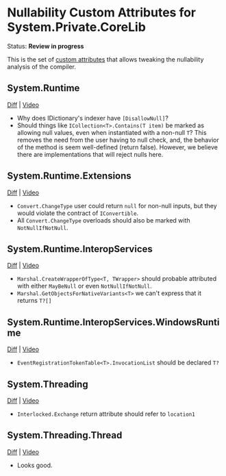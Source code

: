 # Nullability Custom Attributes for System.Private.CoreLib

Status: **Review in progress**

This is the set of [custom attributes] that allows tweaking the nullability
analysis of the compiler.

[custom attributes]: https://github.com/dotnet/corefx/issues/37826

## System.Runtime

[Diff](System.Runtime.md) |
[Video](https://youtu.be/t1MQePMqRmQ?list=PL1rZQsJPBU2S49OQPjupSJF-qeIEz9_ju&t=1756)

* Why does IDictionary's indexer have `[DisallowNull]`?
* Should things like `ICollection<T>.Contains(T item)` be marked as allowing
  null values, even when instantiated with a non-null `T`? This removes the need
  from the user having to null check, and, the behavior of the method is seem
  well-defined (return false). However, we believe there are implementations
  that will reject nulls here.

## System.Runtime.Extensions

[Diff](System.Runtime.Extensions.md) |
[Video](https://youtu.be/t1MQePMqRmQ?list=PL1rZQsJPBU2S49OQPjupSJF-qeIEz9_ju&t=4154)

* `Convert.ChangeType` user could return `null` for non-null inputs, but they
  would violate the contract of `IConvertible`.
* All `Convert.ChangeType` overloads should also be marked with
  `NotNullIfNotNull`.

## System.Runtime.InteropServices

[Diff](System.Runtime.InteropServices.md) |
[Video](https://youtu.be/t1MQePMqRmQ?list=PL1rZQsJPBU2S49OQPjupSJF-qeIEz9_ju&t=4653)

* `Marshal.CreateWrapperOfType<T, TWrapper>` should probable attributed with
  either `MayBeNull` or even `NotNullIfNotNull`.
* `Marshal.GetObjectsForNativeVariants<T>` we can't express that it returns `T?[]`

## System.Runtime.InteropServices.WindowsRuntime

[Diff](System.Runtime.InteropServices.WindowsRuntime.md) |
[Video](https://youtu.be/t1MQePMqRmQ?list=PL1rZQsJPBU2S49OQPjupSJF-qeIEz9_ju&t=5548)

* `EventRegistrationTokenTable<T>.InvocationList` should be declared `T?`

## System.Threading

[Diff](System.Threading.md) |
[Video](https://youtu.be/t1MQePMqRmQ?list=PL1rZQsJPBU2S49OQPjupSJF-qeIEz9_ju&t=6246)

* `Interlocked.Exchange` return attribute should refer to `location1`

## System.Threading.Thread

[Diff](System.Threading.Thread.md) |
[Video](https://youtu.be/t1MQePMqRmQ?list=PL1rZQsJPBU2S49OQPjupSJF-qeIEz9_ju&t=6854)

* Looks good.